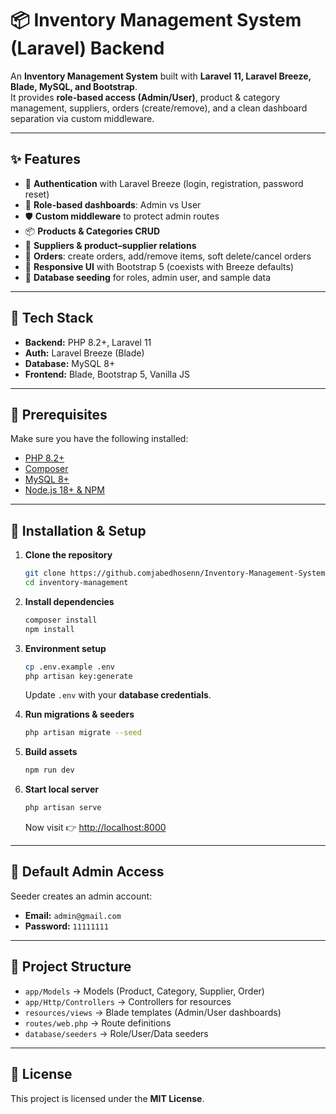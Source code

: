 # 📦 Inventory Management System (Laravel) Backend

An **Inventory Management System** built with **Laravel 11, Laravel Breeze, Blade, MySQL, and Bootstrap**.  
It provides **role-based access (Admin/User)**, product & category management, suppliers, orders (create/remove), and a clean dashboard separation via custom middleware.  

---

## ✨ Features

- 🔑 **Authentication** with Laravel Breeze (login, registration, password reset)  
- 👥 **Role-based dashboards**: Admin vs User  
- 🛡 **Custom middleware** to protect admin routes  
- 📦 **Products & Categories CRUD**  
- 🏢 **Suppliers & product–supplier relations**  
- 📝 **Orders**: create orders, add/remove items, soft delete/cancel orders  
- 📱 **Responsive UI** with Bootstrap 5 (coexists with Breeze defaults)  
- 🌱 **Database seeding** for roles, admin user, and sample data  

---

## 🧱 Tech Stack

- **Backend:** PHP 8.2+, Laravel 11  
- **Auth:** Laravel Breeze (Blade)  
- **Database:** MySQL 8+  
- **Frontend:** Blade, Bootstrap 5, Vanilla JS  

---

## 🔧 Prerequisites

Make sure you have the following installed:

- [PHP 8.2+](https://www.php.net/downloads)  
- [Composer](https://getcomposer.org/)  
- [MySQL 8+](https://dev.mysql.com/downloads/)  
- [Node.js 18+ & NPM](https://nodejs.org/)  

---

## 🚀 Installation & Setup

1. **Clone the repository**  
   ```bash
   git clone https://github.comjabedhosenn/Inventory-Management-System-Backend.git
   cd inventory-management
   ```

2. **Install dependencies**  
   ```bash
   composer install
   npm install
   ```

3. **Environment setup**  
   ```bash
   cp .env.example .env
   php artisan key:generate
   ```

   Update `.env` with your **database credentials**.  

4. **Run migrations & seeders**  
   ```bash
   php artisan migrate --seed
   ```

5. **Build assets**  
   ```bash
   npm run dev
   ```

6. **Start local server**  
   ```bash
   php artisan serve
   ```

   Now visit 👉 [http://localhost:8000](http://localhost:8000)  

---

## 👤 Default Admin Access

Seeder creates an admin account:  

- **Email:** `admin@gmail.com`  
- **Password:** `11111111`  

---

## 📂 Project Structure

- `app/Models` → Models (Product, Category, Supplier, Order)  
- `app/Http/Controllers` → Controllers for resources  
- `resources/views` → Blade templates (Admin/User dashboards)  
- `routes/web.php` → Route definitions  
- `database/seeders` → Role/User/Data seeders  

---


## 📜 License

This project is licensed under the **MIT License**.  
